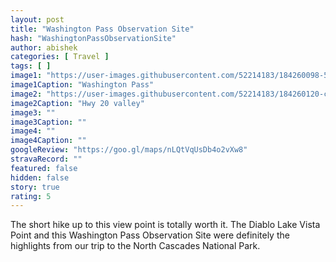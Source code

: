 ```yaml
---
layout: post
title: "Washington Pass Observation Site"
hash: "WashingtonPassObservationSite"
author: abishek
categories: [ Travel ]
tags: [ ]
image1: "https://user-images.githubusercontent.com/52214183/184260098-57a48d7f-fa7a-48e8-a659-28c4c6a7962b.jpeg"
image1Caption: "Washington Pass"
image2: "https://user-images.githubusercontent.com/52214183/184260120-c6d6dc3c-9c6e-4823-9b9e-489a4b2955a1.jpeg"
image2Caption: "Hwy 20 valley"
image3: ""
image3Caption: ""
image4: ""
image4Caption: ""
googleReview: "https://goo.gl/maps/nLQtVqUsDb4o2vXw8"
stravaRecord: ""
featured: false
hidden: false
story: true
rating: 5
---
```


The short hike up to this view point is totally worth it. The Diablo Lake Vista Point and this Washington Pass Observation Site were definitely the highlights from our trip to the North Cascades National Park.